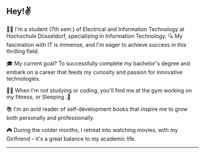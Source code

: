 ## Hey!✌️

👨‍🎓 I'm a student (7th sem.) of Electrical and Information Technology at Hochschule Düsseldorf, specializing in Information Technology.
🔍 My fascination with IT is immense, and I'm eager to achieve success in this thrilling field.

🎓 My current goal? To successfully complete my bachelor's degree and embark on a career that feeds my curiosity and passion for innovative technologies.

🏋️‍♂️ When I'm not studying or coding, you'll find me at the gym working on my fitness, or Sleeping .🍳

📚 I'm an avid reader of self-development books that inspire me to grow both personally and professionally.

🎮 During the colder months, I retreat into watching movies, with my Girlfriend – it's a great balance to my academic life.

---
